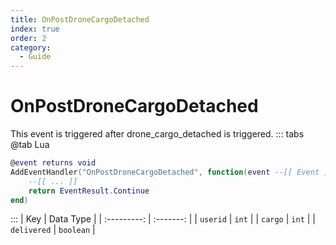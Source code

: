 ```yaml
---
title: OnPostDroneCargoDetached
index: true
order: 2
category:
  - Guide
---
```


# OnPostDroneCargoDetached
This event is triggered after drone_cargo_detached is triggered.
::: tabs
@tab Lua
```lua
@event returns void
AddEventHandler("OnPostDroneCargoDetached", function(event --[[ Event ]])
    --[[ ... ]]
    return EventResult.Continue
end)
```

:::
|     Key     | Data Type |
| :---------: | :-------: |
|   `userid`  |   `int`   |
|   `cargo`   |   `int`   |
| `delivered` | `boolean` |